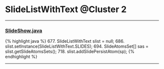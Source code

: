 # SlideListWithText @Cluster 2

***

### [SlideShow.java](https://searchcode.com/codesearch/view/97394959/)
{% highlight java %}
677. SlideListWithText slist = null;
686.   slist.setInstance(SlideListWithText.SLIDES);
694. SlideAtomsSet[] sas = slist.getSlideAtomsSets();
718. slist.addSlidePersistAtom(sp);
{% endhighlight %}

***


